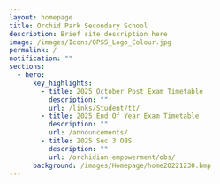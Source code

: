 ```yaml
---
layout: homepage
title: Orchid Park Secondary School
description: Brief site description here
image: /images/Icons/OPSS_Logo_Colour.jpg
permalink: /
notification: ""
sections:
  - hero:
      key_highlights:
        - title: 2025 October Post Exam Timetable
          description: ""
          url: /links/Student/tt/
        - title: 2025 End Of Year Exam Timetable
          description: ""
          url: /announcements/
        - title: 2025 Sec 3 OBS
          description: ""
          url: /orchidian-empowerment/obs/
      background: /images/Homepage/home20221230.bmp
---
```

